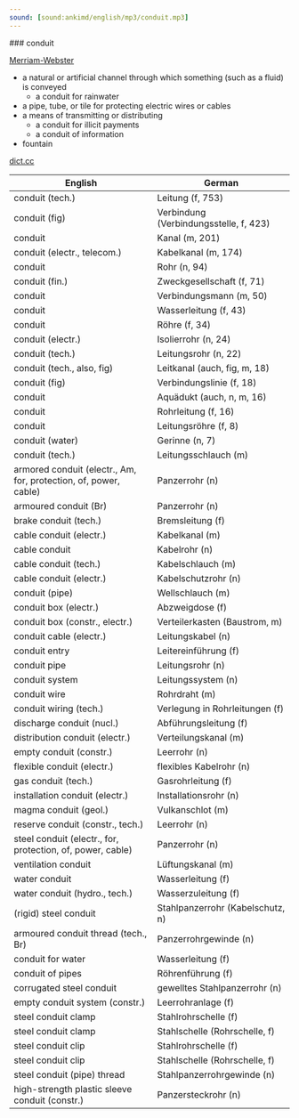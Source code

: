```yaml
---
sound: [sound:ankimd/english/mp3/conduit.mp3]
---
```


\### conduit

[Merriam-Webster](https://www.merriam-webster.com/dictionary/conduit)

- a natural or artificial channel through which something (such as a fluid) is conveyed
    - a conduit for rainwater
- a pipe, tube, or tile for protecting electric wires or cables
- a means of transmitting or distributing
    - a conduit for illicit payments
    - a conduit of information
- fountain

[dict.cc](https://www.dict.cc/conduit)

| English        | German       |
| -------------- | ------------ |
| conduit (tech.) | Leitung (f, 753) |
| conduit (fig) | Verbindung (Verbindungsstelle, f, 423) |
| conduit | Kanal (m, 201) |
| conduit (electr., telecom.) | Kabelkanal (m, 174) |
| conduit | Rohr (n, 94) |
| conduit (fin.) | Zweckgesellschaft (f, 71) |
| conduit | Verbindungsmann (m, 50) |
| conduit | Wasserleitung (f, 43) |
| conduit | Röhre (f, 34) |
| conduit (electr.) | Isolierrohr (n, 24) |
| conduit (tech.) | Leitungsrohr (n, 22) |
| conduit (tech., also, fig) | Leitkanal (auch, fig, m, 18) |
| conduit (fig) | Verbindungslinie (f, 18) |
| conduit | Aquädukt (auch, n, m, 16) |
| conduit | Rohrleitung (f, 16) |
| conduit | Leitungsröhre (f, 8) |
| conduit (water) | Gerinne (n, 7) |
| conduit (tech.) | Leitungsschlauch (m) |
| armored conduit (electr., Am, for, protection, of, power, cable) | Panzerrohr (n) |
| armoured conduit (Br) | Panzerrohr (n) |
| brake conduit (tech.) | Bremsleitung (f) |
| cable conduit (electr.) | Kabelkanal (m) |
| cable conduit | Kabelrohr (n) |
| cable conduit (tech.) | Kabelschlauch (m) |
| cable conduit (electr.) | Kabelschutzrohr (n) |
| conduit (pipe) | Wellschlauch (m) |
| conduit box (electr.) | Abzweigdose (f) |
| conduit box (constr., electr.) | Verteilerkasten (Baustrom, m) |
| conduit cable (electr.) | Leitungskabel (n) |
| conduit entry | Leitereinführung (f) |
| conduit pipe | Leitungsrohr (n) |
| conduit system | Leitungssystem (n) |
| conduit wire | Rohrdraht (m) |
| conduit wiring (tech.) | Verlegung in Rohrleitungen (f) |
| discharge conduit (nucl.) | Abführungsleitung (f) |
| distribution conduit (electr.) | Verteilungskanal (m) |
| empty conduit (constr.) | Leerrohr (n) |
| flexible conduit (electr.) | flexibles Kabelrohr (n) |
| gas conduit (tech.) | Gasrohrleitung (f) |
| installation conduit (electr.) | Installationsrohr (n) |
| magma conduit (geol.) | Vulkanschlot (m) |
| reserve conduit (constr., tech.) | Leerrohr (n) |
| steel conduit (electr., for, protection, of, power, cable) | Panzerrohr (n) |
| ventilation conduit | Lüftungskanal (m) |
| water conduit | Wasserleitung (f) |
| water conduit (hydro., tech.) | Wasserzuleitung (f) |
| (rigid) steel conduit | Stahlpanzerrohr (Kabelschutz, n) |
| armoured conduit thread (tech., Br) | Panzerrohrgewinde <PG> (n) |
| conduit for water | Wasserleitung (f) |
| conduit of pipes | Röhrenführung (f) |
| corrugated steel conduit | gewelltes Stahlpanzerrohr (n) |
| empty conduit system (constr.) | Leerrohranlage (f) |
| steel conduit clamp | Stahlrohrschelle (f) |
| steel conduit clamp | Stahlschelle (Rohrschelle, f) |
| steel conduit clip | Stahlrohrschelle (f) |
| steel conduit clip | Stahlschelle (Rohrschelle, f) |
| steel conduit (pipe) thread | Stahlpanzerrohrgewinde (n) |
| high-strength plastic sleeve conduit (constr.) | Panzersteckrohr (n) |
